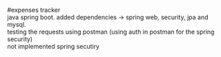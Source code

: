 #expenses tracker
<br>
java spring boot. added dependencies -> spring web, security, jpa and mysql.
<br>
testing the requests using postman (using auth in postman for the spring security)
<br>
not implemented spring secutiry
